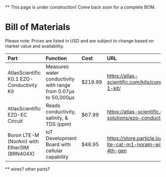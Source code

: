 ** This page is under construction! Come back soon for a complete BOM.

# Bill of Materials
Please note: Prices are listed in USD and are subject to change based on market value and availability.


Part | Function | Cost | URL
| :---------------- | :------ | :---- | :---- |
AtlasScientific K0.1 EZO-Conductivity Kit | Measures water conductivity with range from 0.07µs to 50,000µs | $219.99 | https://atlas-scientific.com/kits/conductivity-k-0-1-kit/
AtlasScientific EZO-EC Circuit | Reads conductivity, salinity, & TDS (ppm)| $67.99 | https://atlas-scientific.com/embedded-solutions/ezo-conductivity-circuit/
Boron LTE-M (NorAm) with EtherSIM (BRN404X) | IoT Development Board with cellular capability | $48.95 | https://store.particle.io/products/boron-lte-cat-m1-noram-with-ethersim-4th-gen

** wires? other parts?